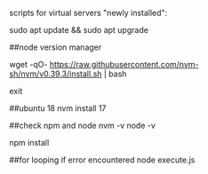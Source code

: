 scripts for virtual servers "newly installed":


sudo apt update  && sudo apt upgrade

##node version manager

wget -qO- https://raw.githubusercontent.com/nvm-sh/nvm/v0.39.3/install.sh | bash

exit

##ubuntu 18
nvm install 17

##check npm and node
nvm -v
node -v

npm install 


##for looping if error encountered
node execute.js


